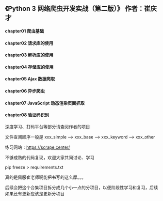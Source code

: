 ## 《Python 3 网络爬虫开发实战（第二版）》 作者：崔庆才

#### chapter01 爬虫基础

#### chapter02 请求库的使用

#### chapter03 解析库的使用

#### chapter04 存储库的使用

#### chapter05 Ajax 数据爬取

#### chapter06 异步爬虫

#### chapter07 JavaScript 动态渲染页面抓取

#### chapter08 验证码识别

深度学习、打码平台等部分请查阅作者的项目


文件查阅顺序一般是 xxx_simple --> xxx_base --> xxx_keyword --> xxx_other

练习网站：https://scrape.center/

不够成熟的代码复现，欢迎大家共同讨论、学习

pip freeze > requirements.txt

真的是佩服崔老师啊能把书写的这么厚。。。

后续会把这个合集项目拆分成几个小一点的分项目，以便阶段性学习和复习，后续如果还有更新应该是更新分项目

